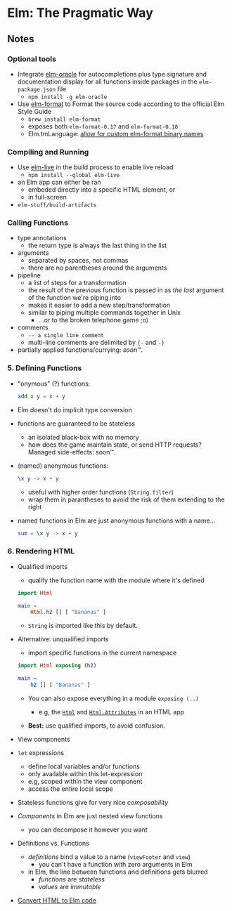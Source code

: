 # Elm: The Pragmatic Way

## Notes

### Optional tools

  * Integrate [elm-oracle][elm-oracle] for autocompletions plus type signature and documentation display for all functions inside packages in the `elm-package.json` file
    - `npm install -g elm-oracle`
  * Use [elm-format][elm-format] to Format the source code according to the official Elm Style Guide
    - `brew install elm-format`
    - exposes both `elm-format-0.17` and `elm-format-0.18`
    - Elm.tmLanguage: [allow for custom elm-format binary names](https://github.com/elm-community/Elm.tmLanguage/pull/15) 

### Compiling and Running

  * Use [elm-live] in the build process to enable live reload
    - `npm install --global elm-live`
  * an Elm app can either be ran
    - embeded directly into a specific HTML element, or
    - in full-screen
  * `elm-stuff/build-artifacts`

### Calling Functions

  * type annotations
    - the return type is always the last thing in the list
  * arguments
    - separated by spaces, not commas
    - there are no parentheses around the arguments
  * pipeline
    - a list of steps for a transformation
    - the result of the previous function is passed in as _the last_ argument of the function we're piping into
    - makes it easier to add a new step/transformation
    - similar to piping multiple commands together in Unix
      + …or to the broken telephone game ;o)
  * comments
    - `-- a single line comment`
    - multi-line comments are delimited by `{-` and `-}`
  * partially applied functions/currying: _soon™_.

### 5. Defining Functions

  * "onymous" (?) functions:

    ```elm
    add x y = x + y
    ```

  * Elm doesn't do implicit type conversion
  * functions are guaranteed to be stateless
    - an isolated black-box with no memory
    - how does the game maintain state, or send HTTP requests? Managed side-effects: soon™.
  * (named) anonymous functions:

    ```elm
    \x y -> x + y
    ```

    - useful with higher order functions (`String.filter`)
    - wrap them in parantheses to avoid the risk of them extending to the right
  * named functions in Elm are just anonymous functions with a name…

    ```elm
    sum = \x y -> x + y
    ```

### 6. Rendering HTML

  * Qualified imports
    - qualify the function name with the module where it's defined

    ```elm
    import Html

    main =
        Html.h2 [] [ "Bananas" ]
    ```

    - `String` is imported like this by default.

  * Alternative: unqualified imports
    - import specific functions in the current namespace

    ```elm
    import Html exposing (h2)

    main =
        h2 [] [ "Bananas" ]
    ```

    - You can also expose everything in a module `exposing (..)`
      + e.g, the [`Html`][html] and [`Html.Attributes`][html-attributes] in an HTML app

    - **Best:** use qualified imports, to avoid confusion.

  * View components
  * `let` expressions
    - define local variables and/or functions
    - only available within this let-expression
    - e.g, scoped within the view component
    - access the entire local scope

  * Stateless functions give for very nice *composability*

  * *Components* in Elm are just nested view functions
    - you can decompose it however you want

  * Definitions vs. Functions
    - *definitions* bind a value to a name (`viewFooter` and `view`)
      + you can't have a function with zero arguments in Elm
    - in Elm, the line between functions and definitions gets blurred
      + *functions* are *stateless*
      + *values* are *immutable*

  * [Convert HTML to Elm code](http://mbylstra.github.io/html-to-elm/)



  [elm-format]: https://github.com/avh4/elm-format
  [elm-live]: https://github.com/tomekwi/elm-live
  [elm-oracle]: https://www.npmjs.com/package/elm-oracle
  [html]: http://package.elm-lang.org/packages/elm-lang/html/latest/Html
  [html-attributes]: http://package.elm-lang.org/packages/elm-lang/html/latest/Html-Attributes
